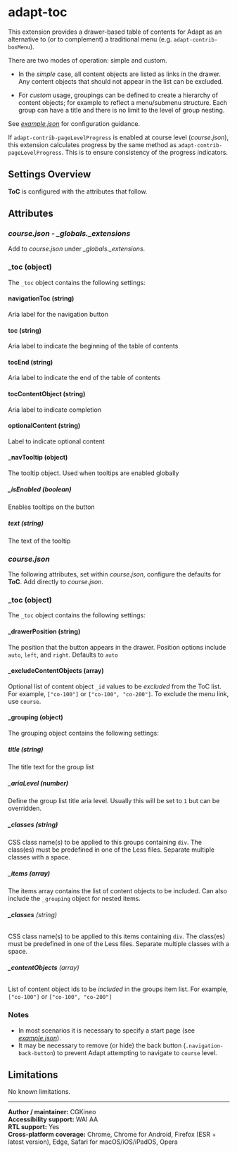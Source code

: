 # adapt-toc

This extension provides a drawer-based table of contents for Adapt as an alternative to (or to complement) a traditional menu (e.g. `adapt-contrib-boxMenu`).

There are two modes of operation: simple and custom.

- In the *simple* case, all content objects are listed as links in the drawer. Any content objects that should not appear in the list can be excluded.

- For *custom* usage, groupings can be defined to create a hierarchy of content objects; for example to reflect a menu/submenu structure. Each group can have a title and there is no limit to the level of group nesting.

See [*example.json*](https://github.com/cgkineo/adapt-toc/blob/master/example.json) for configuration guidance.

If `adapt-contrib-pageLevelProgress` is enabled at course level (*course.json*), this extension calculates progress by the same method as `adapt-contrib-pageLevelProgress`. This is to ensure consistency of the progress indicators.

## Settings Overview

**ToC** is configured with the attributes that follow.

## Attributes

### *course.json - \_globals.\_extensions*

Add to *course.json* under *\_globals.\_extensions*.

### **\_toc** (object)

The `_toc` object contains the following settings:

#### **navigationToc** (string)

Aria label for the navigation button

#### **toc** (string)

Aria label to indicate the beginning of the table of contents

#### **tocEnd** (string)

Aria label to indicate the end of the table of contents

#### **tocContentObject** (string)

Aria label to indicate completion

#### **optionalContent** (string)

Label to indicate optional content

#### **\_navTooltip** (object)

The tooltip object. Used when tooltips are enabled globally

##### **\_isEnabled** (boolean)

Enables tooltips on the button

##### **text** (string)

The text of the tooltip

### *course.json*

The following attributes, set within *course.json*, configure the defaults for **ToC**. Add directly to *course.json*.

### **\_toc** (object)

The `_toc` object contains the following settings:

#### **\_drawerPosition** (string)

The position that the button appears in the drawer. Position options include `auto`, `left`, and `right`. Defaults to `auto`

#### **\_excludeContentObjects** (array)

Optional list of content object `_id` values to be *excluded* from the ToC list. For example, `["co-100"]` or `["co-100", "co-200"]`. To exclude the menu link, use `course`.

#### **\_grouping** (object)

The grouping object contains the following settings:

##### **title** (string)

The title text for the group list

##### **\_ariaLevel** (number)

Define the group list title aria level. Usually this will be set to `1` but can be overridden.

##### **\_classes** (string)

CSS class name(s) to be applied to this groups containing `div`. The class(es) must be predefined in one of the Less files. Separate multiple classes with a space.

##### **\_items** (array)

The items array contains the list of content objects to be included. Can also include the `_grouping` object for nested items.

###### **\_classes** (string)

CSS class name(s) to be applied to this items containing `div`. The class(es) must be predefined in one of the Less files. Separate multiple classes with a space.

###### **\_contentObjects** (array)

List of content object ids to be *included* in the groups item list. For example, `["co-100"]` or `["co-100", "co-200"]`

### Notes

- In most scenarios it is necessary to specify a start page (see [*example.json*](https://github.com/cgkineo/adapt-toc/blob/master/example.json)).
- It may be necessary to remove (or hide) the back button (`.navigation-back-button`) to prevent Adapt attempting to navigate to `course` level.

## Limitations

No known limitations.

----------------------------

**Author / maintainer:**  CGKineo<br>
**Accessibility support:** WAI AA<br>
**RTL support:** Yes<br>
**Cross-platform coverage:** Chrome, Chrome for Android, Firefox (ESR + latest version), Edge, Safari for macOS/iOS/iPadOS, Opera<br>
